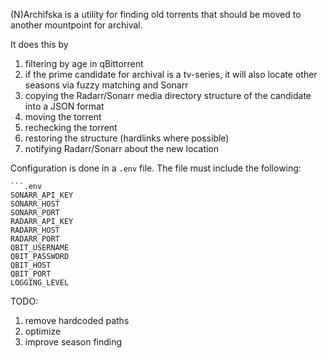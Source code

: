 (N)Archifska is a utility for finding old torrents that should be moved to another mountpoint for archival.

It does this by 
  1. filtering by age in qBittorrent
  2. if the prime candidate for archival is a tv-series, it will also locate other seasons via fuzzy matching and Sonarr
  3. copying the Radarr/Sonarr media directory structure of the candidate into a JSON format
  4. moving the torrent
  5. rechecking the torrent
  6. restoring the structure (hardlinks where possible)
  7. notifying Radarr/Sonarr about the new location

Configuration is done in a `.env` file. The file must include the following:
```
```.env
SONARR_API_KEY
SONARR_HOST
SONARR_PORT
RADARR_API_KEY
RADARR_HOST
RADARR_PORT
QBIT_USERNAME
QBIT_PASSWORD
QBIT_HOST
QBIT_PORT
LOGGING_LEVEL
```

TODO:
  1. remove hardcoded paths
  2. optimize
  3. improve season finding

